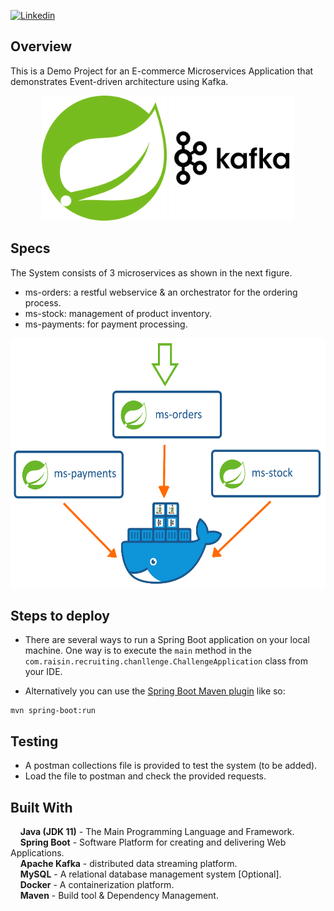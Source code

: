 [![Linkedin](https://img.shields.io/badge/LinkedIn-0077B5?style=for-the-badge&logo=linkedin&logoColor=white&label=contact%20Me)](https://linkedin.com/in/zatribune)
## Overview
This is a Demo Project for an E-commerce Microservices Application that demonstrates Event-driven architecture using Kafka.  
<p align="center">
  <img  src="inf/spring.svg" width="200" height="200"/>
  <img  src="inf/kafka.svg" width="200" height="200"/>
</p>  

## Specs  
The System consists of 3 microservices as shown in the next figure.  
-  ms-orders: a restful webservice & an orchestrator for the ordering process.  
-  ms-stock: management of product inventory.  
-  ms-payments: for payment processing.  


<p align="center">
  <img  src="inf/overview.png" height="400"/>
</p>  

## Steps to deploy
- There are several ways to run a Spring Boot application on your local machine. 
One way is to execute the `main` method 
in the `com.raisin.recruiting.chanllenge.ChallengeApplication` class from your IDE.

- Alternatively you can use the [Spring Boot Maven plugin](https://docs.spring.io/spring-boot/docs/current/reference/html/build-tool-plugins-maven-plugin.html) like so:

```shell
mvn spring-boot:run
```

## Testing
- A postman collections file is provided to test the system (to be added).  
- Load the file to postman and check the provided requests.

## Built With  
&nbsp;&nbsp;&nbsp;&nbsp;**Java (JDK 11)** - The Main Programming Language and Framework.  
&nbsp;&nbsp;&nbsp;&nbsp;**Spring Boot** - Software Platform for creating and delivering Web Applications.  
&nbsp;&nbsp;&nbsp;&nbsp;**Apache Kafka** - distributed data streaming platform.  
&nbsp;&nbsp;&nbsp;&nbsp;**MySQL** - A relational database management system [Optional].  
&nbsp;&nbsp;&nbsp;&nbsp;**Docker** - A containerization platform.  
&nbsp;&nbsp;&nbsp;&nbsp;**Maven** - Build tool & Dependency Management.  
